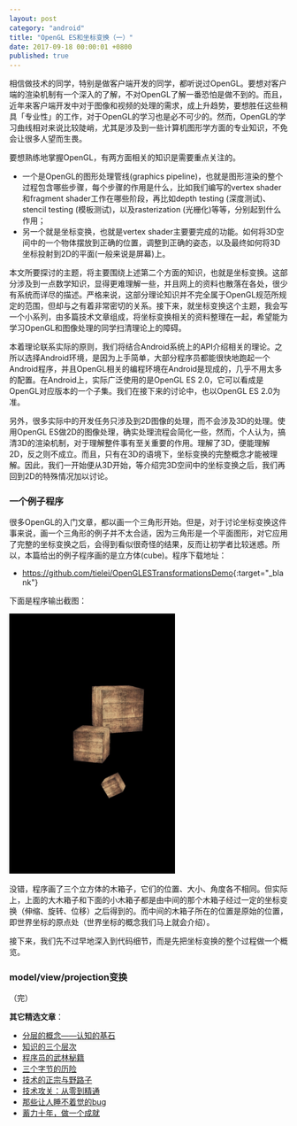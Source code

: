 ```yaml
---
layout: post
category: "android"
title: "OpenGL ES和坐标变换（一）"
date: 2017-09-18 00:00:01 +0800
published: true
---
```


相信做技术的同学，特别是做客户端开发的同学，都听说过OpenGL。要想对客户端的渲染机制有一个深入的了解，不对OpenGL了解一番恐怕是做不到的。而且，近年来客户端开发中对于图像和视频的处理的需求，成上升趋势，要想胜任这些稍具「专业性」的工作，对于OpenGL的学习也是必不可少的。然而，OpenGL的学习曲线相对来说比较陡峭，尤其是涉及到一些计算机图形学方面的专业知识，不免会让很多人望而生畏。

<!--more-->

要想熟练地掌握OpenGL，有两方面相关的知识是需要重点关注的。

* 一个是OpenGL的图形处理管线(graphics pipeline)，也就是图形渲染的整个过程包含哪些步骤，每个步骤的作用是什么，比如我们编写的vertex shader和fragment shader工作在哪些阶段，再比如depth testing (深度测试)、stencil testing (模板测试)，以及rasterization (光栅化)等等，分别起到什么作用；
* 另一个就是坐标变换，也就是vertex shader主要要完成的功能。如何将3D空间中的一个物体摆放到正确的位置，调整到正确的姿态，以及最终如何将3D坐标投射到2D的平面(一般来说是屏幕)上。

本文所要探讨的主题，将主要围绕上述第二个方面的知识，也就是坐标变换。这部分涉及到一点数学知识，显得更难理解一些，并且网上的资料也散落在各处，很少有系统而详尽的描述。严格来说，这部分理论知识并不完全属于OpenGL规范所规定的范围，但却与之有着非常密切的关系。接下来，就坐标变换这个主题，我会写一个小系列，由多篇技术文章组成，将坐标变换相关的资料整理在一起，希望能为学习OpenGL和图像处理的同学扫清理论上的障碍。

本着理论联系实际的原则，我们将结合Android系统上的API介绍相关的理论。之所以选择Android环境，是因为上手简单，大部分程序员都能很快地跑起一个Android程序，并且OpenGL相关的编程环境在Android是现成的，几乎不用太多的配置。在Android上，实际广泛使用的是OpenGL ES 2.0，它可以看成是OpenGL对应版本的一个子集。我们在接下来的讨论中，也以OpenGL ES 2.0为准。

另外，很多实际中的开发任务只涉及到2D图像的处理，而不会涉及3D的处理。使用OpenGL ES做2D的图像处理，确实处理流程会简化一些，然而，个人认为，搞清3D的渲染机制，对于理解整件事有至关重要的作用。理解了3D，便能理解2D，反之则不成立。而且，只有在3D的语境下，坐标变换的完整概念才能被理解。因此，我们一开始便从3D开始，等介绍完3D空间中的坐标变换之后，我们再回到2D的特殊情况加以讨论。

### 一个例子程序

很多OpenGL的入门文章，都以画一个三角形开始。但是，对于讨论坐标变换这件事来说，画一个三角形的例子并不太合适，因为三角形是一个平面图形，对它应用了完整的坐标变换之后，会得到看似很奇怪的结果，反而让初学者比较迷惑。所以，本篇给出的例子程序画的是立方体(cube)。程序下载地址：

* <https://github.com/tielei/OpenGLESTransformationsDemo>{:target="_blank"}

下面是程序输出截图：

[<img src="/assets/photos_opengl_trans/cube_drawing.png" style="width:300px" alt="例子程序输出截图" />](/assets/photos_opengl_trans/cube_drawing.png)

没错，程序画了三个立方体的木箱子，它们的位置、大小、角度各不相同。但实际上，上面的大木箱子和下面的小木箱子都是由中间的那个木箱子经过一定的坐标变换（伸缩、旋转、位移）之后得到的。而中间的木箱子所在的位置是原始的位置，即世界坐标的原点处（世界坐标的概念我们马上就会介绍）。

接下来，我们先不过早地深入到代码细节，而是先把坐标变换的整个过程做一个概览。

### model/view/projection变换

（完）







































**其它精选文章**：

* [分层的概念——认知的基石](https://mp.weixin.qq.com/s?__biz=MzA4NTg1MjM0Mg==&mid=2657261549&idx=1&sn=350d445acf339ce19e7aab1ff19d92d0&chksm=84479e34b3301722aea0aaaa6f74656dd3e9509d70bf5719fb3992d744312bdd1484fc0c1852#rd)
* [知识的三个层次](/posts/blog-knowledge-hierarchy.html)
* [程序员的武林秘籍](https://mp.weixin.qq.com/s?__biz=MzA4NTg1MjM0Mg==&mid=2657261552&idx=1&sn=dca554ca23c19394b1e0863bf08b5d49&chksm=84479e29b330173fc24e9c32e20ccd628ddfc6f9c71546dc31f4ebee49fca1c1bc4cc19d31c7#rd)
* [三个字节的历险](https://mp.weixin.qq.com/s?__biz=MzA4NTg1MjM0Mg==&mid=2657261541&idx=1&sn=2f1ea200389d82e7340a5b4103968d7f&chksm=84479e3cb330172a6b2285d4199822143ad05ef8e8c878b98d4ee4f857664c3d15f54e0aab50#rd)
* [技术的正宗与野路子](https://mp.weixin.qq.com/s?__biz=MzA4NTg1MjM0Mg==&mid=2657261357&idx=1&sn=ebb11a1623e00ca8e6ad55c9ad6b2547#rd)
* [技术攻关：从零到精通](https://mp.weixin.qq.com/s?__biz=MzA4NTg1MjM0Mg==&mid=2657261530&idx=1&sn=6e2e80a0895325861541c2b4266ae374&chksm=84479e03b3301715c53f0eebff06f6eca7d4a4089a635a2628e31480a5ca9e328403992f435b#rd)
* [那些让人睡不着觉的bug](https://mp.weixin.qq.com/s?__biz=MzA4NTg1MjM0Mg==&mid=2657261538&idx=1&sn=0e4f6bec50f450528877cb7787fdc322&chksm=84479e3bb330172d988f3f3981c4af06d6898a236ebdb9aca35f3fe15c8b89f25b1981ca9c79#rd)
* [蓄力十年，做一个成就](https://mp.weixin.qq.com/s?__biz=MzA4NTg1MjM0Mg==&mid=2657261524&idx=1&sn=f41934e050c964edd71371923c89e7cc&chksm=84479e0db330171b4211c0c31d11f94ed2508a68adc8760b173e448c26ab7b99964d5038c4dd#rd)

